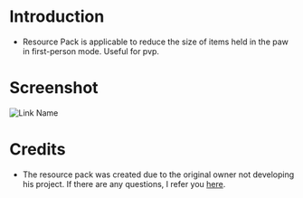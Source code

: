 # Introduction

- Resource Pack is applicable to reduce the size of items held in the paw in first-person mode. Useful for pvp. 

# Screenshot

![Link Name](https://i.imgur.com/6dC3dbV.png)

# Credits 

- The resource pack was created due to the original owner not developing his project. If there are any questions, I refer you [here](https://github.com/giteczek/Tiny-Items/issues). 